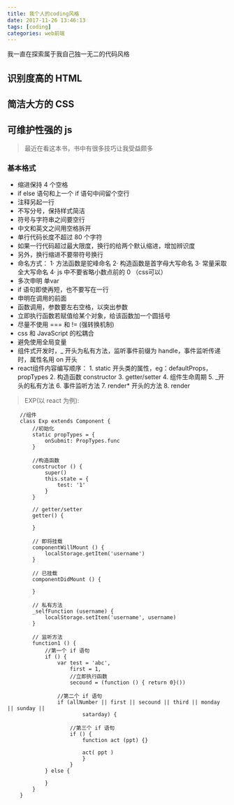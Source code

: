 ```yaml
---
title: 我个人的coding风格
date: 2017-11-26 13:46:13
tags: [coding]
categories: web前端
---
```


我一直在探索属于我自己独一无二的代码风格

## 识别度高的 HTML

## 简洁大方的 CSS

## 可维护性强的 js

> 最近在看这本书，书中有很多技巧让我受益颇多

### 基本格式

* 缩进保持 4 个空格
* if else 语句和上一个 if 语句中间留个空行
* 注释另起一行
* 不写分号，保持样式简洁
* 符号与字符串之间要空行
* 中文和英文之间用空格拆开
* 单行代码长度不超过 80 个字符
* 如果一行代码超过最大限度，换行的给两个默认缩进，增加辨识度
* 另外，换行缩进不要带符号换行
* 命名方式：
        1· 方法函数是驼峰命名
        2· 构造函数是首字母大写命名
        3· 常量采取全大写命名
        4· js 中不要省略小数点前的 0 （css可以）
* 多次申明 单var
* if 语句即使再短，也不要写在一行
* 申明在调用的前面
* 函数调用，参数要左右空格，以突出参数
* 立即执行函数若赋值给某个对象，给该函数加一个圆括号
* 尽量不使用 === 和 != (强转换机制)
* css 和 JavaScript 的松耦合
* 避免使用全局变量
* 组件式开发时，_ 开头为私有方法，监听事件前缀为 handle，事件监听传递时，属性名用 on 开头
* react组件内容编写顺序：
        1. static 开头类的属性，eg：defaultProps， propTypes
        2. 构造函数 constructor
        3. getter/setter 
        4. 组件生命周期
        5. _开头的私有方法
        6. 事件监听方法
        7. render* 开头的方法
        8. render

> EXP(以 react 为例):
``` 
    //组件
    class Exp extends Component {
        //初始化
        static propTypes = {
            onSubmit: PropTypes.func
        }

        //构造函数
        constructor () {
            super()
            this.state = {
                test: '1'
            }
        }

        // getter/setter
        getter() {

        }
        
        // 即将挂载
        componentWillMount () {
            localStorage.getItem('username')
        }

        // 已挂载
        componentDidMount () {

        }

        // 私有方法
        _selfFunction (username) {
            localStorage.setItem('username', username)
        }

        // 监听方法
        function1 () {
            //第一个 if 语句
            if () {
                var test = 'abc',
                    first = 1,
                    //立即执行函数
                    secound = (function () { return 0}())

                //第二个 if 语句
                if (allNumber || first || secound || third || monday || sunday || 
                        satarday) {
                    
                    //第三个 if 语句
                    if () {
                        function act (ppt) {}

                        act( ppt )
                        }
                    }
            } else {
                
            }
        }
    }
        
```
